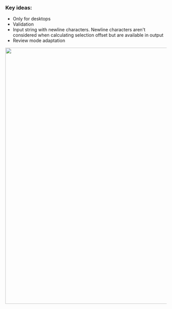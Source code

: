 ### Key ideas:

* Only for desktops
* Validation
* Input string with newline characters. Newline characters aren't considered when calculating selection offset but are available in output
* Review mode adaptation

<img src="https://pics.st/c8f/ff0/6dc8f4ff.png" width="800">
